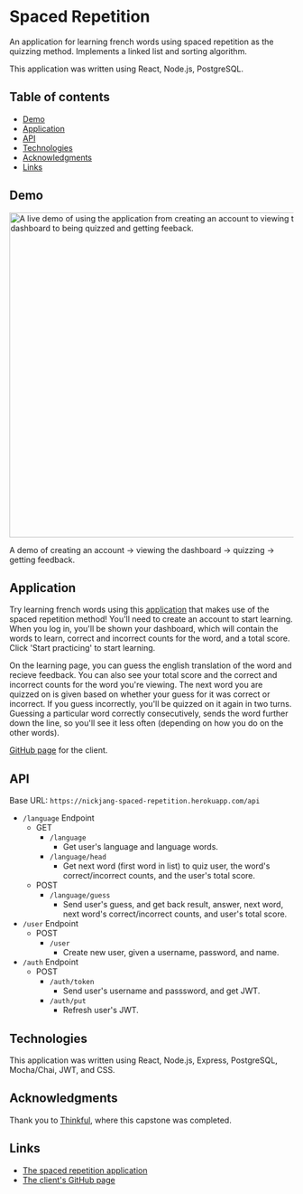 # Spaced Repetition

An application for learning french words using spaced repetition as the quizzing method. Implements a linked list and sorting algorithm.

This application was written using React, Node.js, PostgreSQL.

[site]: https://spaced-repetition-red.vercel.app/

## Table of contents

- [Demo](#demo)
- [Application](#application)
- [API](#api)
- [Technologies](#technologies)
- [Acknowledgments](#acknowledgments)
- [Links](#links)

## Demo

<img src="./src/images/spaced-repetition.gif" align="middle" alt="A live demo of using the application from creating an account to viewing the dashboard to being quizzed and getting feeback." width="575">

A demo of creating an account -> viewing the dashboard -> quizzing -> getting feedback.

## Application

Try learning french words using this [application][site] that makes use of the spaced repetition method! You'll need to create an account to start learning. When you log in, you'll be shown your dashboard, which will contain the words to learn, correct and incorrect counts for the word, and a total score. Click 'Start practicing' to start learning.

On the learning page, you can guess the english translation of the word and recieve feedback. You can also see your total score and the correct and incorrect counts for the word you're viewing. The next word you are quizzed on is given based on whether your guess for it was correct or incorrect. If you guess incorrectly, you'll be quizzed on it again in two turns. Guessing a particular word correctly consecutively, sends the word further down the line, so you'll see it less often (depending on how you do on the other words).

[GitHub page](https://github.com/nickjang/spaced-repetition) for the client.

## API

Base URL: `https://nickjang-spaced-repetition.herokuapp.com/api`

- `/language` Endpoint 
	- GET
		- `/language`
			- Get user's language and language words.
		- `/language/head`
			- Get next word (first word in list) to quiz user, the word's correct/incorrect counts, and the user's total score.
	- POST
		- `/language/guess`
			- Send user's guess, and get back result, answer, next word, next word's correct/incorrect counts, and user's total score.
- `/user` Endpoint
	- POST 
		- `/user`
			- Create new user, given a username, password, and name.
- `/auth` Endpoint
	- POST
		- `/auth/token`
			- Send user's username and passsword, and get JWT.
		- `/auth/put`
			- Refresh user's JWT.

## Technologies

This application was written using React, Node.js, Express, PostgreSQL, Mocha/Chai, JWT, and CSS.

## Acknowledgments

Thank you to [Thinkful](https://thinkful.com/), where this capstone was completed.

## Links

* [The spaced repetition application][site]
* [The client's GitHub page](https://github.com/nickjang/spaced-repetition)